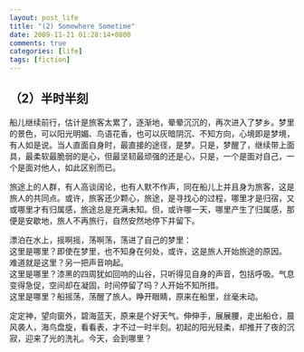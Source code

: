 ```yaml
---
layout: post_life
title: "(2) Somewhere Sometime"
date: 2009-11-21 01:28:14+0800
comments: true
categories: [life]
tags: [fiction]
---
```


## （2）半时半刻

船儿继续前行，估计是旅客太累了，逐渐地，晕晕沉沉的，再次进入了梦乡。梦里的景色，可以阳光明媚、鸟语花香，也可以灰暗阴沉、不知方向，心境即是梦境，有人如是说。当人直面自身时，最直接的途径，是梦。只是，梦醒了，继续带上面具，最柔软最脆弱的是心，但最坚韧最顽强的还是心，只是，一个是面对自己，一个是面对他人，如此区别而已。

旅途上的人群，有人高谈阔论，也有人默不作声，同在船儿上并且身为旅客，这是旅人的共同点。或许，旅客还少颗心，旅途，是寻找心的过程，哪里才是归宿，又或哪里才有归属感，旅途总是充满未知。但，或许哪一天，哪里产生了归属感，那便是安歇地，旅人不再旅行，自然安然地停下并留下。

漂泊在水上，摇啊摇，荡啊荡，荡进了自己的梦里：  
这里是哪里？即使在梦里，也不知身在何处，或许，这是旅人开始旅途的原因。  
难道就是这里？另一把声音响起。  
这里是哪里？漆黑的四周犹如回响的山谷，只听得见自身的声音，包括呼吸。气息变得急促，空间却在凝固，时间停留了吗？人开始不知所措。  
这里是哪里？船摇荡，荡醒了旅人。睁开眼睛，原来在船里，丝毫未动。  

定定神，望向窗外，碧海蓝天，原来是个好天气。伸伸手，展展腰，走出船仓，晨风袭人，海鸟盘旋，看看表，才不过一时半刻。初起的阳光轻柔，却推开了夜的沉寂，迎来了光的洗礼。今天，会到哪里？

